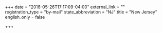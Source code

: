 +++
date = "2016-05-26T17:17:09-04:00"
external_link = ""
registration_type = "by-mail"
state_abbreviation = "NJ"
title = "New Jersey"
english_only = false 

+++
